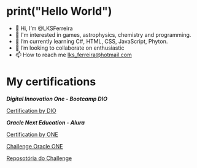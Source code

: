 # print("Hello World")

- 👋 Hi, I’m @LKSFerreira
- 👀 I'm interested in games, astrophysics, chemistry and programming.
- 🌱 I’m currently learning C#, HTML, CSS, JavaScript, Phyton.
- 💞️ I’m looking to collaborate on enthusiastic
- 📫 How to reach me lks_ferreira@hotmail.com

# My certifications

***Digital Innovation One - Bootcamp DIO***

[Certification by DIO](https://github.com/LKSFerreira/bootcamp-dio)

***Oracle Next Education - Alura***

[Certification by ONE](https://github.com/LKSFerreira/oracle-next-education)

[Challenge Oracle ONE](https://lksferreira.github.io/alura-challenge-one-decodificador-de-texto/)

[Reposotória do Challenge](https://github.com/LKSFerreira/alura-challenge-one-decodificador-de-texto)






<!---
LKSFerreira/LKSFerreira is a ✨ special ✨ repository because its `README.md` (this file) appears on your GitHub profile.
You can click the Preview link to take a look at your changes.
--->
